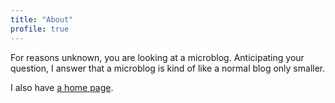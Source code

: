 ```yaml
---
title: "About"
profile: true
---
```


For reasons unknown, you are looking at a microblog. Anticipating your
question, I answer that a microblog is kind of like a normal blog only smaller.

I also have [a home page][hp].

[hp]: https;//inqk.net
